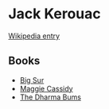 # Jack Kerouac

[Wikipedia entry](https://en.wikipedia.org/wiki/Jack_Kerouac)

## Books

- [Big Sur](Big_Sur.md)
- [Maggie Cassidy](Maggie_Cassidy.md)
- [The Dharma Bums](The_Dharma_Bums.md)
